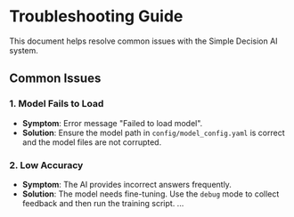 # Troubleshooting Guide

This document helps resolve common issues with the Simple Decision AI system.

## Common Issues

### 1. Model Fails to Load
- **Symptom**: Error message "Failed to load model".
- **Solution**: Ensure the model path in `config/model_config.yaml` is correct and the model files are not corrupted.

### 2. Low Accuracy
- **Symptom**: The AI provides incorrect answers frequently.
- **Solution**: The model needs fine-tuning. Use the `debug` mode to collect feedback and then run the training script.
...
